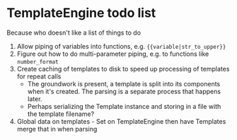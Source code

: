 # TemplateEngine todo list
Because who doesn't like a list of things to do


1. Allow piping of variables into functions, e.g. `{{variable|str_to_upper}}`
2. Figure out how to do multi-parameter piping, e.g. to functions like `number_format`
3. Create caching of templates to disk to speed up processing of templates for repeat calls
    * The groundwork is present, a template is split into its components when it's created.
      The parsing is a separate process that happens later.
    * Perhaps serializing the Template instance and storing in a file with the template filename?
4. Global data on templates - Set on TemplateEngine then have Templates merge that in when parsing